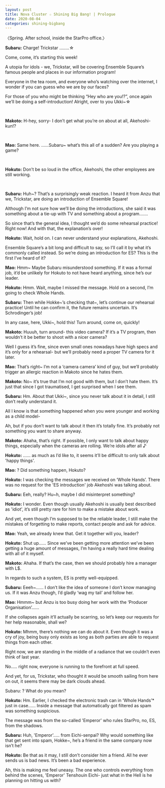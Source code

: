 ```yaml
---
layout: post
title: Nova Cluster ☆ Shining Big Bang! | Prologue
date: 2020-08-04
categories: shining-bigbang
---
```

〈Spring. After school, inside the StarPro office.〉

**Subaru:** Charge! Trickstar ……..☆

Come, come, it’s starting this week!

A utopia for idols - we, Trickstar, will be covering Ensemble Square’s famous people and places in our information program!

Everyone in the tea room, and everyone who’s watching over the internet, I wonder if you can guess who we are by our faces?

For those of you who might be thinking “Hey who are you!?”, once again we’ll be doing a self-introduction! Alright, over to you Ukki~☆
<p>&nbsp;</p>

**Makoto:** H-hey, sorry- I don’t get what you’re on about at all, Akehoshi-kun!?
<p>&nbsp;</p>

**Mao:** Same here. …...Subaru~ what’s this all of a sudden? Are you playing a game?
<p>&nbsp;</p>

**Hokuto:** Don’t be so loud in the office, Akehoshi, the other employees are still working.
<p>&nbsp;</p>

**Subaru:** Huh~? That’s a surprisingly weak reaction. I heard it from Anzu that we, Trickstar, are doing an introduction of Ensemble Square!

Although I’m not sure how we’ll be doing the introductions, she said it was something about a tie-up with TV and something about a program…….

So since that’s the general idea, I thought we’d do some rehearsal practice! Right now! And with that, the explanation’s over!



**Hokuto:** Wait, hold on. I can never understand your explanations, Akehoshi.

Ensemble Square’s a bit long and difficult to say, so I’ll call it by what it’s commonly called instead. So we’re doing an introduction for ES? This is the first I’ve heard of it?



**Mao:** Hmm~ Maybe Subaru misunderstood something. If it was a formal job, it’d be unlikely for Hokuto to not have heard anything, since he’s our leader.



**Hokuto:** Hmm. Wait, maybe I missed the message. Hold on a second, I’m going to check Whole Hands.



**Subaru:** Then while  Hokke~’s checking that~, let’s continue our rehearsal practice! Until he can confirm it, the future remains uncertain. It’s Schrodinger’s job!

In any case, here, Ukki~, hold this! Turn around, come on, quickly!



**Makoto:** Huuuh, turn around- this video camera? If it’s a TV program, then wouldn’t it be better to shoot with a nicer camera?

Well I guess it’s fine, since even small ones nowadays have high specs and it’s only for a rehearsal- but we’ll probably need a proper TV camera for it later.



**Mao:** That’s right~ I’m not a ‘camera camera’ kind of guy, but we’ll probably trigger an allergic reaction in Makoto since he hates them.



**Makoto:** No~ it’s true that I’m not good with them, but I don’t hate them. It’s just that since I got traumatised, I get surprised when I see them.



**Subaru:** Hm. About that Ukki~, since you never talk about it in detail, I still don’t really understand it.

All I know is that something happened when you were younger and working as a child model-

Ah, but if you don’t want to talk about it then it’s totally fine. It’s probably not something you want to share anyway.



**Makoto:** Ahaha, that’s right. If possible, I only want to talk about happy things, especially when the cameras are rolling. We’re idols after all ♪



**Hokuto:** …… as much as I’d like to, it seems it’ll be difficult to only talk about 'happy things'.



**Mao:** ? Did something happen, Hokuto?



**Hokuto:** I was checking the messages we received on ‘Whole Hands’. There was no request for the 'ES introduction' job Akehoshi was talking about.



**Subaru:** Eeh, really? Hu~h, maybe I did misinterpret something?



**Hokuto:** I wonder. Even though usually Akehoshi is usually best described as 'idiot', it’s still pretty rare for him to make a mistake about work.

And yet, even though I’m supposed to be the reliable leader, I still make the mistakes of forgetting to make reports, contact people and ask for advice.



**Mao:** Yeah, we already knew that. Get it together will you, leader?



**Hokuto:** Shut up…… Since we’ve been getting more attention we’ve been getting a huge amount of messages, I’m having a really hard time dealing with all of it myself.



**Makoto:** Ahaha. If that’s the case, then we should probably hire a manager with L$.

In regards to such a system, ES is pretty well-equipped.



**Subaru:** Eeeh~...... I don’t like the idea of someone I don’t know managing us. If it was Anzu though, I’d gladly ‘wag my tail’ and follow her.



**Mao:** Hmmm~ but Anzu is too busy doing her work with the ‘Producer Organisation’......

If she collapses again it’ll actually be scarring, so let’s keep our requests for her help reasonable, shall we?



**Hokuto:** Mhmm, there’s nothing we can do about it. Even though it was a cry of joy, being busy only exists as long as both parties are able to request things from each other.

Right now, we are standing in the middle of a radiance that we couldn’t even think of last year.

No….. right now, everyone is running to the forefront at full speed.

And yet, for us, Trickstar, who thought it would be smooth sailing from here on out, it seems there may be dark clouds ahead.

Subaru: ? What do you mean?



**Hokuto:** Hm. Earlier, I checked the electronic trash can  in ‘Whole Hands’* just in case…… Inside a message that automatically got filtered as spam was something suspicious.

The message was from the so-called 'Emperor' who rules StarPro, no, ES, from the shadows.



**Subaru:** Huh, 'Emperor'..... from Eichi-senpai? Why would something like that get sent into spam, Hokke~, he’s a friend in the same company now isn’t he?



**Hokuto:** Be that as it may, I still don’t consider him a friend. All he ever sends us is bad news. It’s been a bad experience.

Ah, this is making me feel uneasy. The one who controls everything from behind the scenes, 'Emperor' Tenshouin Eichi- just what in the Hell is he planning on hitting us with?
